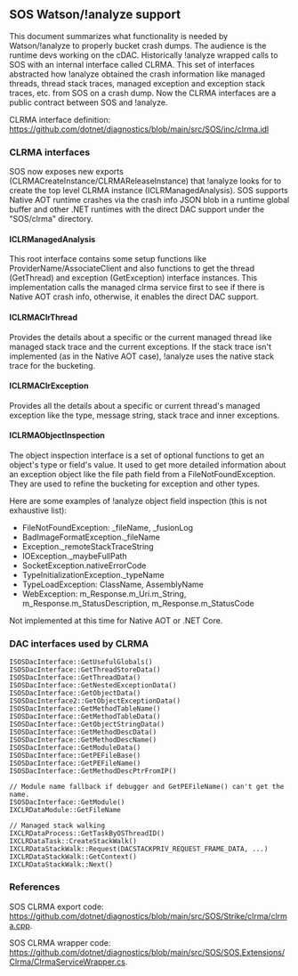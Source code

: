 ## SOS Watson/!analyze support

This document summarizes what functionality is needed by Watson/!analyze to properly bucket crash dumps. The audience is the runtime devs working on the cDAC. Historically !analyze wrapped calls to SOS with an internal interface called CLRMA. This set of interfaces abstracted how !analyze obtained the crash information like managed threads, thread stack traces, managed exception and exception stack traces, etc. from SOS on a crash dump. Now the CLRMA interfaces are a public contract between SOS and !analyze. 

CLRMA interface definition: https://github.com/dotnet/diagnostics/blob/main/src/SOS/inc/clrma.idl

### CLRMA interfaces

SOS now exposes new exports (CLRMACreateInstance/CLRMAReleaseInstance) that !analyze looks for to create the top level CLRMA instance (ICLRManagedAnalysis). SOS supports Native AOT runtime crashes via the crash info JSON blob in a runtime global buffer and other .NET runtimes with the direct DAC support under the "SOS/clrma" directory.

#### ICLRManagedAnalysis

This root interface contains some setup functions like ProviderName/AssociateClient and also functions to get the thread (GetThread) and exception (GetException) interface instances. This implementation calls the managed clrma service first to see if there is Native AOT crash info, otherwise, it enables the direct DAC support.

#### ICLRMAClrThread

Provides the details about a specific or the current managed thread like managed stack trace and the current exceptions. If the stack trace isn't implemented (as in the Native AOT case), !analyze uses the native stack trace for the bucketing.

#### ICLRMAClrException

Provides all the details about a specific or current thread's managed exception like the type, message string, stack trace and inner exceptions.

#### ICLRMAObjectInspection

The object inspection interface is a set of optional functions to get an object's type or field's value. It used to get more detailed information about an exception object like the file path field from a FileNotFoundException. They are used to refine the bucketing for exception and other types.

Here are some examples of !analyze object field inspection (this is not exhaustive list):

- FileNotFoundException: _fileName, _fusionLog
- BadImageFormatException._fileName
- Exception._remoteStackTraceString
- IOException._maybeFullPath
- SocketException.nativeErrorCode
- TypeInitializationException._typeName
- TypeLoadException: ClassName, AssemblyName
- WebException: m_Response.m_Uri.m_String, m_Response.m_StatusDescription, m_Response.m_StatusCode

Not implemented at this time for Native AOT or .NET Core.

### DAC interfaces used by CLRMA

```
ISOSDacInterface::GetUsefulGlobals()
ISOSDacInterface::GetThreadStoreData()
ISOSDacInterface::GetThreadData()
ISOSDacInterface::GetNestedExceptionData()
ISOSDacInterface::GetObjectData()
ISOSDacInterface2::GetObjectExceptionData()
ISOSDacInterface::GetMethodTableName()
ISOSDacInterface::GetMethodTableData()
ISOSDacInterface::GetObjectStringData()
ISOSDacInterface::GetMethodDescData()
ISOSDacInterface::GetMethodDescName()
ISOSDacInterface::GetModuleData()
ISOSDacInterface::GetPEFileBase()
ISOSDacInterface::GetPEFileName()
ISOSDacInterface::GetMethodDescPtrFromIP()

// Module name fallback if debugger and GetPEFileName() can't get the name.
ISOSDacInterface::GetModule()
IXCLRDataModule::GetFileName 

// Managed stack walking
IXCLRDataProcess::GetTaskByOSThreadID()
IXCLRDataTask::CreateStackWalk()
IXCLRDataStackWalk::Request(DACSTACKPRIV_REQUEST_FRAME_DATA, ...)
IXCLRDataStackWalk::GetContext()
IXCLRDataStackWalk::Next()
```

### References

SOS CLRMA export code: https://github.com/dotnet/diagnostics/blob/main/src/SOS/Strike/clrma/clrma.cpp. 

SOS CLRMA wrapper code: https://github.com/dotnet/diagnostics/blob/main/src/SOS/SOS.Extensions/Clrma/ClrmaServiceWrapper.cs. 
